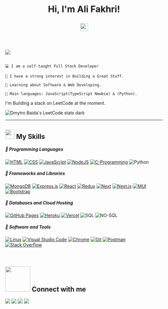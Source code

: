 

<h1 align="center">

Hi, I'm Ali Fakhri!

<img src="https://media.giphy.com/media/hvRJCLFzcasrR4ia7z/giphy.gif" width="25"></h1>

<br/>

<p align="left">

<a href="https://github.com/DenverCoder1/readme-typing-svg"><img src="https://readme-typing-svg.herokuapp.com?lines=I'm+a+full+stack+developer;Aiming+to+be+a+great+problem+solver;&width=380&height=45"></a>

</p>

```

💻 I am a self-taught Full Stack Developer

📝 I have a strong interest in Building a Great Stuff.

🌱 Learning about Software & Web Developing.

🌟 Main languages: JavaScript(TypeScript Newbie) & (Python).

```
I'm Building a stack on LeetCode at the moment.

![Dmytro Baida's LeetCode stats dark](https://leetcode-badge-sage.vercel.app/badge/Zo3rb?theme=dark&bgColor=282828)

<hr>

<h2><img src = "https://media2.giphy.com/media/QssGEmpkyEOhBCb7e1/giphy.gif?cid=ecf05e47a0n3gi1bfqntqmob8g9aid1oyj2wr3ds3mg700bl&rid=giphy.gif" width ="30"> My Skills</f2>

#####  💪 Programming Languages

<p>

<a href="https://github.com/search?q=user%3ADenverCoder1+is%3Arepo+language%3Ahtml"><img alt="HTML" src="https://img.shields.io/badge/HTML-2c292d.svg?style=for-the-badge&logo=html5&logoColor=ffffff"></a> <a href="https://github.com/search?q=user%3ADenverCoder1+is%3Arepo+language%3Acss"><img alt="CSS" src="https://img.shields.io/badge/CSS-2c292d.svg?style=for-the-badge&logo=css3&logoColor=ffffff"></a> <a href="https://github.com/search?q=user%3ADenverCoder1+is%3Arepo+language%3Ajavascript"><img alt="JavaScript" src="https://img.shields.io/badge/JavaScript-2c292d.svg?style=for-the-badge&logo=javascript&logoColor=ffffff"></a> <a href="https://github.com/search?q=user%3ADenverCoder1+is%3Arepo+language%3Ajavascript"><img alt="NodeJS" src="https://img.shields.io/badge/Node.js-2c292d.svg?style=for-the-badge&logo=node.js&logoColor=ffffff"></a> <a href="https://github.com/search?q=user%3ADenverCoder1+is%3Arepo+language%3Asql"> <a href="https://github.com/search?q=user%3ADenverCoder1+is%3Arepo+language%3Asql"><img alt="C-Programming" src="https://img.shields.io/badge/c-2c292d.svg?style=for-the-badge&logo=c&logoColor=ffffff"></a> <img alt="Python" src="https://img.shields.io/badge/python-2c292d.svg?style=for-the-badge&logo=python&logoColor=ffffff"></a>

#####  💪 Frameworks and Libraries

<p>

<a href="#"><img alt="MongoDB" src="https://img.shields.io/badge/MongoDB-2c292d.svg?style=for-the-badge&logo=MongoDB&logoColor=ffffff"></a> <a href="#"><img alt="Express.js" src="https://img.shields.io/badge/express-2c292d?style=for-the-badge&logo=express&logoColor=ffffff"></a> <a href="#"><img alt="React" src="https://img.shields.io/badge/React-2c292d?style=for-the-badge&logo=react&logoColor=ffffff"></a> <a href="#"><img alt="Redux" src="https://img.shields.io/badge/Redux-2c292d?style=for-the-badge&logo=Redux&logoColor=ffffff"></a> <a href="#"><img alt="Next" src="https://img.shields.io/badge/Next_js-2c292d?style=for-the-badge&logo=Next.js&logoColor=ffffff"></a> <a href="#"><img alt="Nest.js" src="https://img.shields.io/badge/Nest_js-2c292d?style=for-the-badge&logo=nestjs&logoColor=ffffff"></a> <a href="#"><img alt="MUI" src="https://img.shields.io/badge/Material_UI-2c292d?style=for-the-badge&logo=MUI&logoColor=ffffff"></a> <a href="#"><img alt="Bootstrap" src="https://img.shields.io/badge/Bootstrap-2c292d?style=for-the-badge&logo=bootstrap&logoColor=ffffff"></a>

</p>

#####  💪 Databases and Cloud Hosting

<p>

<a href="#"><img alt="GitHub Pages" src="https://img.shields.io/badge/GitHub%20Pages-2c292d.svg?style=for-the-badge&logo=github&logoColor=ffffff"></a> <a href="#"><img alt="Heroku" src="https://img.shields.io/badge/Heroku-2c292d.svg?style=for-the-badge&logo=heroku&logoColor=ffffff"></a> <a href="#"><img alt="Vercel" src="https://img.shields.io/badge/vercel-2c292d.svg?style=for-the-badge&logo=vercel&logoColor=ffffff"></a> <img alt="SQL" src="https://img.shields.io/badge/SQL-2c292d.svg?style=for-the-badge&logo=amazon-dynamodb&logoColor=ffffff"></a> <img alt="NO-SQL" src="https://img.shields.io/badge/mongodb-2c292d.svg?style=for-the-badge&logo=amazon-dynamodb&logoColor=ffffff"></a>

</p>

#####  💪 Software and Tools

<p>

<a href="#"><img alt="Linux" src="https://img.shields.io/badge/linux-2c292d.svg?style=for-the-badge&logo=linux&logoColor=ffffff"></a> <a href="#"><img alt="Visual Studio Code" src="https://img.shields.io/badge/Visual%20Studio%20Code-2c292d.svg?style=for-the-badge&logo=visual-studio-code&logoColor=ffffff"></a> <a href="#"><img alt="Chrome" src="https://img.shields.io/badge/Chrome-2c292d?style=for-the-badge&logo=google-chrome&logoColor=ffffff"></a> <a href="#"><img alt="Git" src="https://img.shields.io/badge/Git-2c292d.svg?style=for-the-badge&logo=git&logoColor=ffffff"></a> <a href="#"><img alt="Postman" src="https://img.shields.io/badge/Postman-2c292d?style=for-the-badge&logo=postman&logoColor=ffffff"></a> <a href="#"><img alt="Stack Overflow" src="https://img.shields.io/badge/-Stack%20Overflow-2c292d?style=for-the-badge&logo=stack-overflow&logoColor=ffffff"></a>

</p>

<br>

<h2> <img src='https://raw.githubusercontent.com/ShahriarShafin/ShahriarShafin/main/Assets/handshake.gif' width="80"> Connect with me </h2>

<p>

<a href="https://drive.google.com/file/d/1D0RU7PR-0chK7wqtmQFUnhe2DVs_RBey/view?usp=sharing"><img src="https://img.shields.io/badge/resume-0077B5.svg?style=for-the-badge&logo=resume&logoColor=ffffff"/></a> <a href="https://www.linkedin.com/in/alif90/"><img src="https://img.shields.io/badge/linkedin-0077B5.svg?style=for-the-badge&logo=linkedin&logoColor=ffffff"/></a> <a href="mailto:ali.f90@outlook.com?subject=[GitHub]%20🔥%20profile%20contact&body=Hello"><img src="https://img.shields.io/badge/e‑mail-D14836.svg?style=for-the-badge&logo=Microsoft&logoColor=185ABD"/></a> <a href="https://api.whatsapp.com/send?phone=201141348546" target="_blank"><img src="https://img.shields.io/badge/whatsapp-9EF19D.svg?style=for-the-badge&logo=whatsapp&logoColor=#ffff"/></a>

</p>
